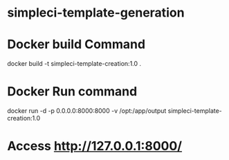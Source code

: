 # simpleci-template-generation

# Docker build Command
docker build -t simpleci-template-creation:1.0 . 

# Docker Run command 
docker run -d -p 0.0.0.0:8000:8000 -v /opt:/app/output simpleci-template-creation:1.0

# Access http://127.0.0.1:8000/

